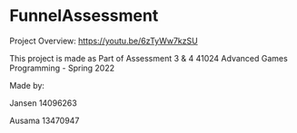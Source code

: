 # FunnelAssessment

Project Overview: https://youtu.be/6zTyWw7kzSU

This project is made as Part of Assessment 3 & 4
41024 Advanced Games Programming - Spring 2022

Made by:

Jansen 14096263

Ausama 13470947
